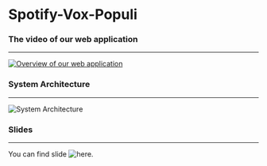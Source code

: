 # Spotify-Vox-Populi

### The video of our web application
--------

[![Overview of our web application](https://res.cloudinary.com/marcomontalbano/image/upload/v1665355012/video_to_markdown/images/google-drive--1rQabK50KjpHgOVJIBujoIZvRsUeB-Fd8-c05b58ac6eb4c4700831b2b3070cd403.jpg)](https://drive.google.com/file/d/1rQabK50KjpHgOVJIBujoIZvRsUeB-Fd8/view?pli=1 "Overview of our web application")


### System Architecture
--------

![System Architecture](https://drive.google.com/uc?export=view&id=1KlD6P8LajFQzL_OHgEm0NheEkY4UjD9l)


### Slides
--------

You can find slide ![here]([https://link-url-here.org](https://docs.google.com/presentation/d/1IODAfQ1i6H0ijv9QEhyrWWIfELtlPjD7xQ1vL7c0nSM/edit?usp=sharing)).
